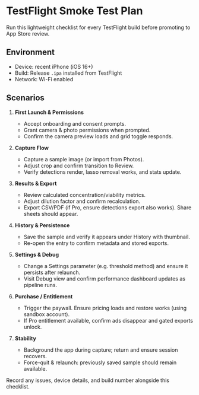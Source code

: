 # TestFlight Smoke Test Plan

Run this lightweight checklist for every TestFlight build before promoting to App Store review.

## Environment
- Device: recent iPhone (iOS 16+)
- Build: Release `.ipa` installed from TestFlight
- Network: Wi-Fi enabled

## Scenarios

1. **First Launch & Permissions**
   - Accept onboarding and consent prompts.
   - Grant camera & photo permissions when prompted.
   - Confirm the camera preview loads and grid toggle responds.

2. **Capture Flow**
   - Capture a sample image (or import from Photos).
   - Adjust crop and confirm transition to Review.
   - Verify detections render, lasso removal works, and stats update.

3. **Results & Export**
   - Review calculated concentration/viability metrics.
   - Adjust dilution factor and confirm recalculation.
   - Export CSV/PDF (if Pro, ensure detections export also works). Share sheets should appear.

4. **History & Persistence**
   - Save the sample and verify it appears under History with thumbnail.
   - Re-open the entry to confirm metadata and stored exports.

5. **Settings & Debug**
   - Change a Settings parameter (e.g. threshold method) and ensure it persists after relaunch.
   - Visit Debug view and confirm performance dashboard updates as pipeline runs.

6. **Purchase / Entitlement**
   - Trigger the paywall. Ensure pricing loads and restore works (using sandbox account).
   - If Pro entitlement available, confirm ads disappear and gated exports unlock.

7. **Stability**
   - Background the app during capture; return and ensure session recovers.
   - Force-quit & relaunch: previously saved sample should remain available.

Record any issues, device details, and build number alongside this checklist.

